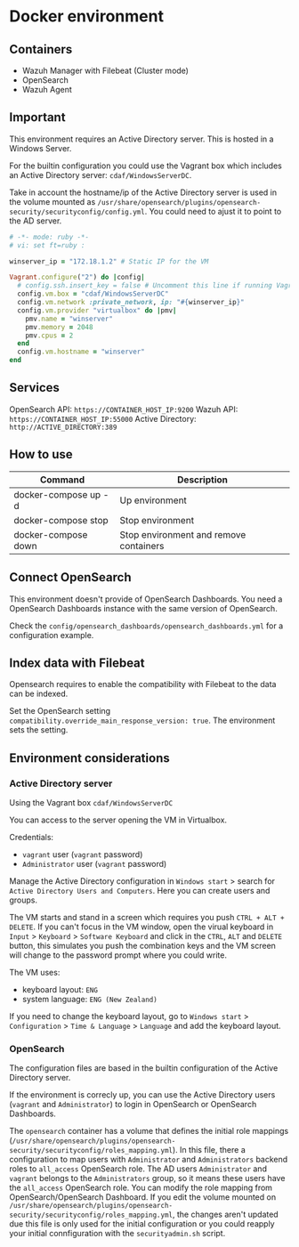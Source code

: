 # Docker environment

## Containers
- Wazuh Manager with Filebeat (Cluster mode)
- OpenSearch
- Wazuh Agent

## Important
This environment requires an Active Directory server. This is hosted in a Windows Server.

For the builtin configuration you could use the Vagrant box which includes an Active Directory server: `cdaf/WindowsServerDC`.

Take in account the hostname/ip of the Active Directory server is used in the volume mounted as `/usr/share/opensearch/plugins/opensearch-security/securityconfig/config.yml`. You could need to ajust it to point to the AD server.

```rb
# -*- mode: ruby -*-
# vi: set ft=ruby :

winserver_ip = "172.18.1.2" # Static IP for the VM

Vagrant.configure("2") do |config|
  # config.ssh.insert_key = false # Uncomment this line if running Vagrant from WSL
  config.vm.box = "cdaf/WindowsServerDC"
  config.vm.network :private_network, ip: "#{winserver_ip}"
  config.vm.provider "virtualbox" do |pmv|
    pmv.name = "winserver"
    pmv.memory = 2048
    pmv.cpus = 2
  end
  config.vm.hostname = "winserver"
end
```

## Services

OpenSearch API: `https://CONTAINER_HOST_IP:9200`
Wazuh API: `https://CONTAINER_HOST_IP:55000`
Active Directory: `http://ACTIVE_DIRECTORY:389`

## How to use
| Command              | Description                            |
| -------------------- | -------------------------------------- |
| docker-compose up -d | Up environment                         |
| docker-compose stop  | Stop environment                       |
| docker-compose down  | Stop environment and remove containers |

## Connect OpenSearch

This environment doesn't provide of OpenSearch Dashboards. You need a OpenSearch Dashboards instance with the same version of OpenSearch.

Check the `config/opensearch_dashboards/opensearch_dashboards.yml` for a configuration example.

## Index data with Filebeat

Opensearch requires to enable the compatibility with Filebeat to the data can be indexed.

Set the OpenSearch setting `compatibility.override_main_response_version: true`. The environment sets the setting.

## Environment considerations
### Active Directory server 
Using the Vagrant box `cdaf/WindowsServerDC`

You can access to the server opening the VM in Virtualbox.

Credentials:
- `vagrant` user (`vagrant` password)
- `Administrator` user (`vagrant` password)

Manage the Active Directory configuration in `Windows start` > search for `Active Directory Users and Computers`. Here you can create users and groups.

The VM starts and stand in a screen which requires you push `CTRL + ALT + DELETE`. If you can't focus in the VM window, open the virual keyboard in `Input` > `Keyboard` > `Software Keyboard` and click in the `CTRL`, `ALT` and `DELETE` button, this simulates you push the combination keys and the VM screen will change to the password prompt where you could write.

The VM uses:
- keyboard layout: `ENG`
- system language: `ENG (New Zealand)`

If you need to change the keyboard layout, go to `Windows start` > `Configuration` > `Time & Language` > `Language` and add the keyboard layout.

### OpenSearch
The configuration files are based in the builtin configuration of the Active Directory server.

If the environment is correcly up, you can use the Active Directory users (`vagrant` and `Administrator`) to login in OpenSearch or OpenSearch Dashboards.

The `opensearch` container has a volume that defines the initial role mappings (`/usr/share/opensearch/plugins/opensearch-security/securityconfig/roles_mapping.yml`). In this file, there a configuration to map users with `Administrator` and `Administrators` backend roles to `all_access` OpenSearch role. The AD users `Administrator` and `vagrant` belongs to the `Administrators` group, so it means these users have the `all_access` OpenSearch role. You can modify the role mapping from OpenSearch/OpenSearch Dashboard. If you edit the volume mounted on `/usr/share/opensearch/plugins/opensearch-security/securityconfig/roles_mapping.yml`, the changes aren't updated due this file is only used for the initial configuration or you could reapply your initial connfiguration with the `securityadmin.sh` script.